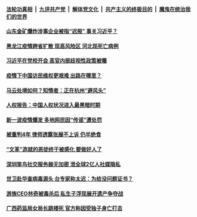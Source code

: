 

####  [法轮功真相](../../../../basic/blob/master/README.md?t=01141931) &nbsp;|&nbsp; [九评共产党](../../../../9ping.md/blob/master/README.md?t=01141931) &nbsp;|&nbsp; [解体党文化](../../../../jtdwh.md/blob/master/README.md?t=01141931)  &nbsp;|&nbsp; [共产主义的终极目的](../../../../gczydzjmd.md/blob/master/README.md?t=01141931) &nbsp;|&nbsp; [魔鬼在统治我们的世界](../../../../mgztzwmdsj.md/blob/master/README.md?t=01141931) 

#### [山东金矿爆炸涉事企业被指“迟报” 事关习近平？](../pages/soh5/463748.md?t=01141931) 
#### [黑龙江疫情跨省扩散 现高风险区 河北现死亡病例](../pages/soh5/463721.md?t=01141931) 
#### [习近平在党校开会 高官内部歧视性政策被曝](../pages/soh5/463670.md?t=01141931) 
#### [疫情下中国访民维权更艰难 出路在哪里？](../pages/soh5/463658.md?t=01141931) 
#### [马云处境如何？知情者：正在杭州“避风头”](../pages/soh5/463625.md?t=01141931) 
#### [ 人权报告：中国人权状况进入最黑暗时期](../pages/soh5/463601.md?t=01141931) 
#### [新一波疫情爆发 多地网民因“传谣”遭处罚](../pages/soh5/463586.md?t=01141931) 
#### [被重判4年 律师透露张展不上诉 仍半绝食](../pages/soh5/463553.md?t=01141931) 
#### [“文革”造就的恶徒终于被感化 要做好人了](../pages/soh5/463505.md?t=01141931) 
#### [ 深圳笨鸟社交服务器无加密 泄全球2亿人社媒隐私](../pages/soh5/463421.md?t=01141931) 
#### [世卫赴华查病毒源头 台专家称太迟：为给没问题证书？](../pages/soh5/463442.md?t=01141931) 
#### [游族CEO林奇被毒杀后 私生子浮现展开遗产争夺战](../pages/soh5/463448.md?t=01141931) 
#### [广西药监局女局长跳楼死 官方称因受独子身亡打击](../pages/soh5/463418.md?t=01141931) 
